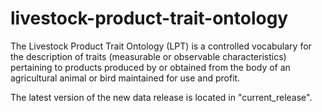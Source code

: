 # livestock-product-trait-ontology

The Livestock Product Trait Ontology (LPT) is a controlled vocabulary for the description of traits (measurable or observable characteristics) pertaining to products produced by or obtained from the body of an agricultural animal or bird maintained for use and profit. 

The latest version of the new data release is located in "current_release".
